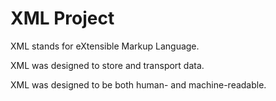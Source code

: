 # XML Project

XML stands for eXtensible Markup Language.

XML was designed to store and transport data.

XML was designed to be both human- and machine-readable.
